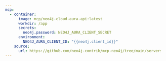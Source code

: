 ```yaml
---
mcp:
  - container:
      image: mcp/neo4j-cloud-aura-api:latest
      workdir: /app
      secrets:
        neo4j.password: NEO4J_AURA_CLIENT_SECRET
      environment:
        NEO4J_AURA_CLIENT_ID: "{{neo4j.client_id}}"
    source:
      url: https://github.com/neo4j-contrib/mcp-neo4j/tree/main/servers/mcp-neo4j-cloud-aura-api
---
```

